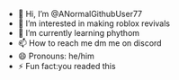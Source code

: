 - 👋 Hi, I’m @ANormalGithubUser77
- 👀 I’m interested in making roblox revivals
- 🌱 I’m currently learning phythom
- 📫 How to reach me dm me on discord
- 😄 Pronouns: he/him
- ⚡ Fun fact:you readed this

<!---
ANormalGithubUser77/ANormalGithubUser77 is a ✨ special ✨ repository because its `README.md` (this file) appears on your GitHub profile.
You can click the Preview link to take a look at your changes.
--->
